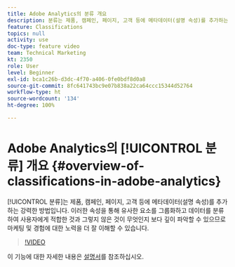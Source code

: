 ```yaml
---
title: Adobe Analytics의 분류 개요
description: 분류는 제품, 캠페인, 페이지, 고객 등에 메타데이터(설명 속성)를 추가하는 강력한 방법입니다. 이러한 속성을 통해 유사한 요소를 그룹화하고 데이터를 분류하여 사용자에게 적합한 것과 그렇지 않은 것이 무엇인지 보다 깊이 파악할 수 있으므로 마케팅 및 경험에 대한 노력을 더 잘 이해할 수 있습니다.
feature: Classifications
topics: null
activity: use
doc-type: feature video
team: Technical Marketing
kt: 2350
role: User
level: Beginner
exl-id: bca1c26b-d3dc-4f70-a406-0fe0bdf8d0a8
source-git-commit: 8fc641743bc9e07b838a22ca64ccc15344d52764
workflow-type: ht
source-wordcount: '134'
ht-degree: 100%

---
```


# Adobe Analytics의 [!UICONTROL 분류] 개요 {#overview-of-classifications-in-adobe-analytics}

[!UICONTROL 분류]는 제품, 캠페인, 페이지, 고객 등에 메타데이터(설명 속성)를 추가하는 강력한 방법입니다. 이러한 속성을 통해 유사한 요소를 그룹화하고 데이터를 분류하여 사용자에게 적합한 것과 그렇지 않은 것이 무엇인지 보다 깊이 파악할 수 있으므로 마케팅 및 경험에 대한 노력을 더 잘 이해할 수 있습니다.

>[!VIDEO](https://video.tv.adobe.com/v/16853/?quality=12&learn=on)

이 기능에 대한 자세한 내용은 [설명서](https://experienceleague.adobe.com/docs/analytics/components/classifications/c-classifications.html?lang=ko)를 참조하십시오.
